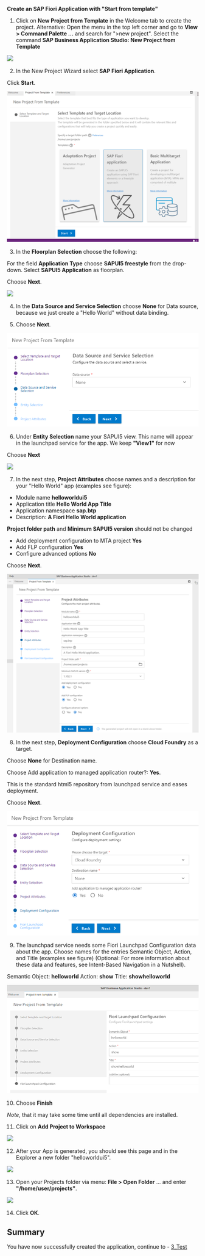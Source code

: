 **Create an SAP Fiori Application with "Start from template"**

1. Click on **New Project from Template** in the Welcome tab to create the project.
Alternative: Open the menu in the top left corner and go to **View > Command Palette ...** and search for ">new project". Select the command **SAP Business Application Studio: New Project from Template**

![](../images/BAS_start.png)

2. In the New Project Wizard select **SAP Fiori Application**.

Click **Start**.

![](../images/Template_Fiori_app.png)

3. In the **Floorplan Selection** choose the following:

For the field **Application Type** choose **SAPUI5 freestyle** from the drop-down.
Select **SAPUI5 Application** as floorplan.

Choose **Next**.

![](../images/Template_UI5.png)

4. In the **Data Source and Service Selection** choose **None** for Data source, because we just create a "Hello World" without data binding.

5. Choose **Next**.

![](../images/Data_Source.png)


6. Under **Entity Selection** name your SAPUI5 view. This name will appear in the launchpad service for the app. We keep **"View1"** for now

Choose **Next**

![](../images/View1.png")

7. In the next step, <strong>Project Attributes</strong> choose names and a description for your "Hello World" app (examples see figure):

- Module name **helloworldui5**
- Application title **Hello World App Title**
- Application namespace **sap.btp**
- Description: **A Fiori Hello World application**

**Project folder path** and **Minimum SAPUI5 version** should not be changed

- Add deployment configuration to MTA project **Yes**
- Add FLP configuration **Yes**
- Configure advanced options **No**

Choose **Next**.

![](../images/Template_Project_Attributes.png)

8. In the next step, **Deployment Configuration** choose **Cloud Foundry** as a target.

Choose **None** for Destination name.

Choose Add application to managed application router?: **Yes**.

This is the standard html5 repository from launchpad service and eases deployment.

Choose **Next**.

![](../images/Deployment_Config.png)

9. The launchpad service needs some Fiori Launchpad Configuration data about the app. Choose names for the entries Semantic Object, Action, and Title (examples see figure)
(Optional: For more information about these data and features, see Intent-Based Navigation in a Nutshell).

Semantic Object: **helloworld**
Action: **show**
Title: **showhelloworld** 

![](../images/Fiori_Launchpad_config.png)

10. Choose **Finish**

*Note*, that it may take some time until all dependencies are installed.

11. Click on **Add Project to Workspace**

![](../images/Workspace.png)

12. After your App is generated, you should see this page and in the Explorer a new folder "helloworldui5".

![](../images/BAS_Project_App_Info.png)

13. Open your Projects folder via menu: **File > Open Folder** ... and enter **"/home/user/projects"**.

![](../images/Open_Projects_folder.png)
 
14. Click **OK**.


## Summary

You have now successfully created the application, continue to - [3_Test](https://github.com/SAP-samples/teched2023-XP162/blob/main/Exercises/3_Develop/3_Test.md)

